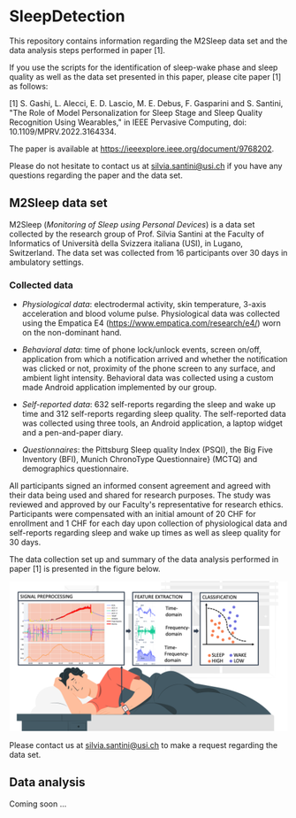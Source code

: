 # SleepDetection

This repository contains information regarding the M2Sleep data set and the data analysis steps performed in paper [1].

If you use the scripts for the identification of sleep-wake phase and sleep quality as well as the data set presented in this paper, please cite paper [1] as follows: 

[1] S. Gashi, L. Alecci, E. D. Lascio, M. E. Debus, F. Gasparini and S. Santini, "The Role of Model Personalization for Sleep Stage and Sleep Quality Recognition Using Wearables," in IEEE Pervasive Computing, doi: 10.1109/MPRV.2022.3164334.

The paper is available at https://ieeexplore.ieee.org/document/9768202. 

Please do not hesitate to contact us at silvia.santini@usi.ch if you have any questions regarding the paper and the data set.


## M2Sleep data set

M2Sleep (*Monitoring of Sleep using Personal Devices*) is a data set collected by the research group of Prof. Silvia Santini at the Faculty of Informatics of Università della Svizzera italiana (USI), in Lugano, Switzerland. The data set was collected from 16 participants over 30 days in ambulatory settings. 

### Collected data
- *Physiological data*: electrodermal activity, skin temperature, 3-axis acceleration and blood volume pulse. Physiological data was collected using the Empatica E4 (https://www.empatica.com/research/e4/) worn on the non-dominant hand. 

- *Behavioral data*: time of phone lock/unlock events, screen on/off, application from which a notification arrived and whether the notification was clicked or not, proximity of the phone screen to any surface, and ambient light intensity. Behavioral data was collected using a custom made Android application implemented by our group.

- *Self-reported data*: 632 self-reports regarding the sleep and wake up time and 312 self-reports regarding sleep quality. The self-reported data was collected using three tools, an Android application, a laptop widget and a pen-and-paper diary.

- *Questionnaires*: the Pittsburg Sleep quality Index (PSQI), the Big Five Inventory (BFI), Munich ChronoType Questionnaire} (MCTQ) and demographics questionnaire. 

All participants signed an informed consent agreement and agreed with their data being used and shared for research purposes. The study was reviewed and approved by our Faculty's representative for research ethics. Participants were compensated with an initial amount of 20 CHF for enrollment and 1 CHF for each day upon collection of physiological data and self-reports regarding sleep and wake up times as well as sleep quality for 30 days. 

The data collection set up and summary of the data analysis performed in paper [1] is presented in the figure below. 

![alt text](https://github.com/shkurtagashi/SleepDetection/blob/master/Our_approach.png)

Please contact us at silvia.santini@usi.ch to make a request regarding the data set. 

## Data analysis

Coming soon ...